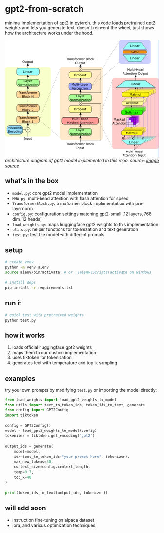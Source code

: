 # gpt2-from-scratch

minimal implementation of gpt2 in pytorch. this code loads pretrained gpt2 weights and lets you generate text. doesn't reinvent the wheel, just shows how the architecture works under the hood.

![GPT2 architecture](image.png)
*architecture diagram of gpt2 model implemented in this repo. source: [image source](https://www.researchgate.net/figure/GPT-2-model-architecture-The-GPT-2-model-contains-N-Transformer-decoder-blocks-as-shown_fig1_373352176)*

## what's in the box

- `model.py`: core gpt2 model implementation
- `MHA.py`: multi-head attention with flash attention for speed
- `TransformerBlock.py`: transformer block implementation with pre-layernorm
- `config.py`: configuration settings matching gpt2-small (12 layers, 768 dim, 12 heads)
- `load_weights.py`: maps huggingface gpt2 weights to this implementation
- `utils.py`: helper functions for tokenization and text generation
- `test.py`: test the model with different prompts

## setup

```bash
# create venv
python -m venv aienv
source aienv/bin/activate  # or .\aienv\Scripts\activate on windows

# install deps
pip install -r requirements.txt
```

## run it

```bash
# quick test with pretrained weights
python test.py
```

## how it works

1. loads official huggingface gpt2 weights
2. maps them to our custom implementation 
3. uses tiktoken for tokenization
4. generates text with temperature and top-k sampling

## examples

try your own prompts by modifying `test.py` or importing the model directly:

```python
from load_weights import load_gpt2_weights_to_model
from utils import text_to_token_ids, token_ids_to_text, generate
from config import GPT2Config
import tiktoken

config = GPT2Config()
model = load_gpt2_weights_to_model(config)
tokenizer = tiktoken.get_encoding('gpt2')

output_ids = generate(
    model=model,
    idx=text_to_token_ids("your prompt here", tokenizer),
    max_new_tokens=30,
    context_size=config.context_length,
    temp=0.7,
    top_k=40
)

print(token_ids_to_text(output_ids, tokenizer))
```

## will add soon

- instruction fine-tuning on alpaca dataset
- lora, and various optimization techniques.